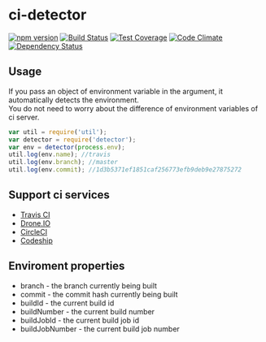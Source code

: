 ci-detector
================================

[![npm version](https://badge.fury.io/js/ci-detector.svg)](http://badge.fury.io/js/ci-detector)
[![Build Status](https://drone.io/github.com/holyshared/ci-detector/status.png)](https://drone.io/github.com/holyshared/ci-detector/latest)
[![Test Coverage](https://codeclimate.com/github/holyshared/ci-detector/badges/coverage.svg)](https://codeclimate.com/github/holyshared/ci-detector)
[![Code Climate](https://codeclimate.com/github/holyshared/ci-detector/badges/gpa.svg)](https://codeclimate.com/github/holyshared/ci-detector)
[![Dependency Status](https://gemnasium.com/holyshared/ci-detector.svg)](https://gemnasium.com/holyshared/ci-detector)

Usage
-----------------------------------------

If you pass an object of environment variable in the argument, it automatically detects the environment.  
You do not need to worry about the difference of environment variables of ci server.

```javascript
var util = require('util');
var detector = require('detector');
var env = detector(process.env);
util.log(env.name); //travis
util.log(env.branch); //master
util.log(env.commit); //1d3b5371ef1851caf256773efb9deb9e27875272
```

Support ci services
-----------------------------------------
* [Travis CI](https://travis-ci.org/)
* [Drone.IO](https://drone.io/)
* [CircleCI](https://circleci.com/)
* [Codeship](https://codeship.com)

Enviroment properties
-----------------------------------------

* branch - the branch currently being built
* commit - the commit hash currently being built
* buildId - the current build id
* buildNumber - the current build number
* buildJobId - the current build job id
* buildJobNumber - the current build job number
